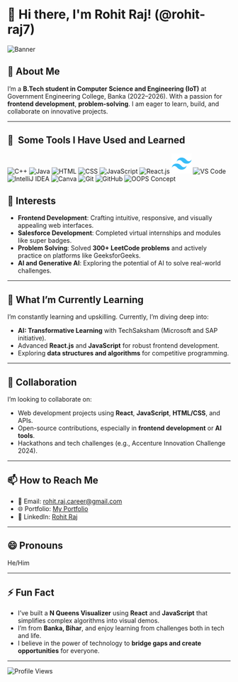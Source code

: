 # 👋 Hi there, I'm Rohit Raj! (@rohit-raj7)


![Banner](https://via.placeholder.com/1000x250?text=Welcome+to+Rohit+Raj's+(https://github.com/rohit-raj7))



## 👀 About Me  
I’m a **B.Tech student in Computer Science and Engineering (IoT)** at Government Engineering College, Banka (2022–2026). With a passion for **frontend development**, **problem-solving**. I am eager to learn, build, and collaborate on innovative projects.

---

<h2> 🚀 &nbsp;Some Tools I Have Used and Learned</h2>
<p align="left">
  <!-- Programming Languages -->
  <img src="https://cdn.jsdelivr.net/gh/devicons/devicon/icons/cplusplus/cplusplus-original.svg" alt="C++" width="45" height="45"/>
  <img src="https://cdn.jsdelivr.net/gh/devicons/devicon/icons/java/java-original.svg" alt="Java" width="45" height="45"/>
  <img src="https://cdn.jsdelivr.net/gh/devicons/devicon/icons/html5/html5-original.svg" alt="HTML" width="45" height="45"/>
  <img src="https://cdn.jsdelivr.net/gh/devicons/devicon/icons/css3/css3-original.svg" alt="CSS" width="45" height="45"/>
  <img src="https://cdn.jsdelivr.net/gh/devicons/devicon/icons/javascript/javascript-original.svg" alt="JavaScript" width="45" height="45"/>

  <!-- Frameworks and Libraries -->
  <img src="https://cdn.jsdelivr.net/gh/devicons/devicon/icons/react/react-original.svg" alt="React.js" width="45" height="45"/>
  <img src="https://raw.githubusercontent.com/devicons/devicon/master/icons/tailwindcss/tailwindcss-plain.svg" alt="Tailwind CSS" width="45" height="45"/>

                                                                     

  <!-- Tools -->
  <img src="https://cdn.jsdelivr.net/gh/devicons/devicon/icons/vscode/vscode-original.svg" alt="VS Code" width="45" height="45"/>
  <img src="https://cdn.jsdelivr.net/gh/devicons/devicon/icons/intellij/intellij-original.svg" alt="IntelliJ IDEA" width="45" height="45"/>
  <img src="https://cdn.jsdelivr.net/gh/devicons/devicon/icons/canva/canva-original.svg" alt="Canva" width="45" height="45"/>
  <img src="https://cdn.jsdelivr.net/gh/devicons/devicon/icons/git/git-original.svg" alt="Git" width="45" height="45"/>
  <img src="https://cdn.jsdelivr.net/gh/devicons/devicon/icons/github/github-original.svg" alt="GitHub" width="45" height="45"/>

  <!-- Concepts -->
  
  <img src="https://cdn.jsdelivr.net/gh/devicons/devicon/icons/java/java-original.svg" alt="OOPS Concept" width="45" height="45"/>
</p>


## 🌟 Interests  
- **Frontend Development**: Crafting intuitive, responsive, and visually appealing web interfaces.  
- **Salesforce Development**: Completed virtual internships and modules like super badges.  
- **Problem Solving**: Solved **300+ LeetCode problems** and actively practice on platforms like GeeksforGeeks.  
- **AI and Generative AI**: Exploring the potential of AI to solve real-world challenges.

---

## 🌱 What I’m Currently Learning  
I’m constantly learning and upskilling. Currently, I’m diving deep into:  
- **AI: Transformative Learning** with TechSaksham (Microsoft and SAP initiative).  
- Advanced **React.js** and **JavaScript** for robust frontend development.  
- Exploring **data structures and algorithms** for competitive programming.  

---

## 💞️ Collaboration  
I’m looking to collaborate on:  
- Web development projects using **React**, **JavaScript**, **HTML/CSS**, and APIs.  
- Open-source contributions, especially in **frontend development** or **AI tools**.  
- Hackathons and tech challenges (e.g., Accenture Innovation Challenge 2024).  

---

## 📫 How to Reach Me  
- 📧 Email: [rohit.raj.career@gmail.com](mailto:rohit.raj.career@gmail.com)  
- 🌐 Portfolio: [My Portfolio](https://rohit-raj.netlify.app/)
- 💼 LinkedIn: [Rohit Raj](https://www.linkedin.com/in/rohit-raj-7)  

---

## 😄 Pronouns  
He/Him  

---

## ⚡ Fun Fact  
- I’ve built a **N Queens Visualizer** using **React** and **JavaScript** that simplifies complex algorithms into visual demos.  
- I’m from **Banka, Bihar**, and enjoy learning from challenges both in tech and life.  
- I believe in the power of technology to **bridge gaps and create opportunities** for everyone.  

---

![Profile Views](https://komarev.com/ghpvc/?username=rohit-raj7&color=blue&style=flat-square)  
